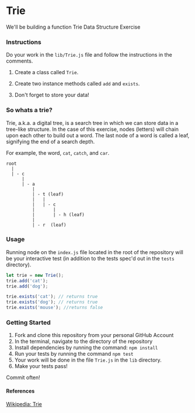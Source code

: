# Trie
We'll be building a function Trie Data Structure Exercise

### Instructions

Do your work in the `lib/Trie.js` file and follow the instructions in the comments.

1. Create a class called `Trie`.

2. Create two instance methods called `add` and `exists`.

3. Don't forget to store your data!

### So whats a trie?

Trie, a.k.a. a digital tree, is a search tree in which we can store data in a tree-like structure. In the case of this exercise, nodes (letters) will chain upon each other to build out a word. The last node of a word is called a leaf, signifying the end of a search depth.

For example, the word, `cat`, `catch`, and `car`.

```
root
  |
  | - c
      |
      | - a
          |
          | - t (leaf)
          |   |
          |   | - c
          |       |
          |       | - h (leaf)
          |
          | - r  (leaf)
```

### Usage

Running node on the `index.js` file located in the root of the repository will be your interactive test (in addition to the tests spec'd out in the `tests` directory).

```javascript
let trie = new Trie();
trie.add('cat');
trie.add('dog');

trie.exists('cat'); // returns true
trie.exists('dog'); // returns true
trie.exists('mouse'); //returns false
```

### Getting Started
1. Fork and clone this repository from your personal GitHub Account
2. In the terminal, navigate to the directory of the repository
3. Install dependencies by running the command: `npm install`
4. Run your tests by running the command `npm test`
5. Your work will be done in the file `Trie.js` in the `lib` directory.
6. Make your tests pass!

Commit often!

#### References

[Wikipedia: Trie](https://en.wikipedia.org/wiki/Trie)
